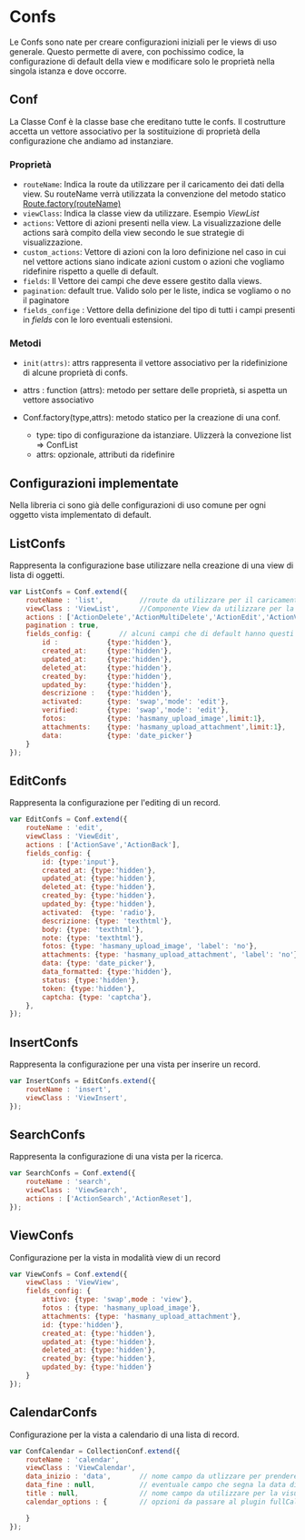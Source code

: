 # Confs

Le Confs sono nate per creare configurazioni iniziali per le views di uso generale.
Questo permette di avere, con pochissimo codice, la configurazione di default 
della view e modificare solo le proprietà nella singola istanza e dove occorre. 

## Conf

La Classe Conf è la classe base che ereditano tutte le confs. Il costrutture 
accetta un vettore associativo per la sostituizione di proprietà della configurazione che 
andiamo ad instanziare. 

### Proprietà
- `routeName`: Indica la route da utilizzare per il caricamento dei dati della view. 
Su routeName verrà utilizzata la convenzione del metodo statico 
[Route.factory(routeName)](routes.md) 
- `viewClass`: Indica la classe view da utilizzare. Esempio *ViewList*
- `actions`: Vettore di azioni presenti nella view. La visualizzazione delle actions 
sarà compito della view secondo le sue strategie di visualizzazione.
- `custom_actions`: Vettore di azioni con la loro definizione nel caso in cui 
nel vettore actions  siano indicate azioni custom o azioni che vogliamo ridefinire rispetto 
a quelle di default.
- `fields`: Il Vettore dei campi che deve essere gestito dalla views.
- `pagination`: default true. Valido solo per le liste, indica se vogliamo o no il paginatore
- `fields_confige` : Vettore della definizione del tipo di tutti i campi presenti in *fields* 
con le loro eventuali estensioni.



### Metodi

- `init(attrs)`: attrs rappresenta il vettore associativo per la ridefinizione
di alcune proprietà di confs.
- attrs : function (attrs): metodo per settare delle proprietà, si aspetta un vettore associativo

- Conf.factory(type,attrs): metodo statico per la creazione di una conf.
    - type: tipo di configurazione da istanziare. Ulizzerà la convezione list => ConfList
    - attrs: opzionale, attributi da ridefinire 


## Configurazioni implementate

Nella libreria ci sono già delle configurazioni di uso comune per ogni oggetto vista 
implementato di default.

## ListConfs 

Rappresenta la configurazione base utilizzare nella creazione di una view di lista di oggetti.

```javascript
var ListConfs = Conf.extend({
    routeName : 'list',         //route da utilizzare per il caricamento dei dati
    viewClass : 'ViewList',     //Componente View da utilizzare per la visualizzazione
    actions : ['ActionDelete','ActionMultiDelete','ActionEdit','ActionView','ActionInsert'],
    pagination : true,
    fields_config: {       // alcuni campi che di default hanno questi tipi
        id :            {type:'hidden'},
        created_at:     {type:'hidden'},
        updated_at:     {type:'hidden'},
        deleted_at:     {type:'hidden'},
        created_by:     {type:'hidden'},
        updated_by:     {type:'hidden'},
        descrizione	:   {type:'hidden'},
        activated:      {type: 'swap','mode': 'edit'},
        verified:       {type: 'swap','mode': 'edit'},
        fotos:          {type: 'hasmany_upload_image',limit:1},
        attachments:    {type: 'hasmany_upload_attachment',limit:1},
        data:           {type: 'date_picker'}
    }
});
```

## EditConfs

Rappresenta la configurazione per l'editing di un record. 

```javascript
var EditConfs = Conf.extend({
    routeName : 'edit',
    viewClass : 'ViewEdit',
    actions : ['ActionSave','ActionBack'],
    fields_config: {
        id: {type:'input'},
        created_at: {type:'hidden'},
        updated_at: {type:'hidden'},
        deleted_at: {type:'hidden'},
        created_by: {type:'hidden'},
        updated_by: {type:'hidden'},
        activated:  {type: 'radio'},
        descrizione: {type: 'texthtml'},
        body: {type: 'texthtml'},
        note: {type: 'texthtml'},
        fotos: {type: 'hasmany_upload_image', 'label': 'no'},
        attachments: {type: 'hasmany_upload_attachment', 'label': 'no'},
        data: {type: 'date_picker'},
        data_formatted: {type:'hidden'},
        status: {type:'hidden'},
        token: {type:'hidden'},
        captcha: {type: 'captcha'},
    },
});
```


## InsertConfs

Rappresenta la configurazione per una vista per inserire un record.

```javascript
var InsertConfs = EditConfs.extend({
    routeName : 'insert',
    viewClass : 'ViewInsert',
});
```

## SearchConfs

Rappresenta la configurazione di una vista per la ricerca.

```javascript
var SearchConfs = Conf.extend({
    routeName : 'search',
    viewClass : 'ViewSearch',
    actions : ['ActionSearch','ActionReset'],
});
```

## ViewConfs

Configurazione per la vista in modalità view di un record

```javascript
var ViewConfs = Conf.extend({
    viewClass : 'ViewView',
    fields_config: {
        attivo: {type: 'swap',mode : 'view'},
        fotos : {type: 'hasmany_upload_image'},
        attachments: {type: 'hasmany_upload_attachment'},
        id: {type:'hidden'},
        created_at: {type:'hidden'},
        updated_at: {type:'hidden'},
        deleted_at: {type:'hidden'},
        created_by: {type:'hidden'},
        updated_by: {type:'hidden'}
    }
});
```

## CalendarConfs

Configurazione per la vista a calendario di una lista di record.

```javascript
var ConfCalendar = CollectionConf.extend({
    routeName : 'calendar',
    viewClass : 'ViewCalendar',
    data_inizio : 'data',       // nome campo da utlizzare per prendere la data dell'evento
    data_fine : null,           // eventuale campo che segna la data di fine  dell'evento
    title : null,               // nome campo da utilizzare per la visualizzazione dell'evento
    calendar_options : {        // opzioni da passare al plugin fullCalendar

    }
});
```



